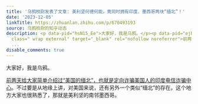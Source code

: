 ```yaml
---
title: '乌鸦校尉发表了文章: 美利坚何德何能，竟同时拥有印度、墨西哥两块“缅北”！'
date: '2023-12-05'
linkTitle: https://zhuanlan.zhihu.com/p/670493193
source: 乌鸦校尉的知乎动态
description: <p data-pid="hsN15_Ee">大家好，我是乌鸦。</p><p data-pid="ejbIeccg"><a href="http://mp.weixin.qq.com/s?__biz=MzI5Mjk4NDIxOQ==&amp;mid=2247748479&amp;idx=1&amp;sn=eccfd000fd1a580b7a0939e35b996239&amp;chksm=ec744f8bdb03c69dc2af86d2e546ca23e1963bb5822a2a741dfcc5057bc5a6e1852200453323&amp;scene=21#wechat_redirect"
  class=" wrap external" target="_blank" rel="nofollow noreferrer">前两天给大家简单介绍过“美国的缅北”，也就是定向诈骗美国人的印度电信诈骗中心</a>。不过要是从地缘上讲，对美国来说，还有另外一个类似“缅北”的存在。这个地方大家也很熟悉了，那就是美利坚的南邻墨西哥。</p><p
  ...
disable_comments: true
---
```

<p data-pid="hsN15_Ee">大家好，我是乌鸦。</p><p data-pid="ejbIeccg"><a href="http://mp.weixin.qq.com/s?__biz=MzI5Mjk4NDIxOQ==&amp;mid=2247748479&amp;idx=1&amp;sn=eccfd000fd1a580b7a0939e35b996239&amp;chksm=ec744f8bdb03c69dc2af86d2e546ca23e1963bb5822a2a741dfcc5057bc5a6e1852200453323&amp;scene=21#wechat_redirect" class=" wrap external" target="_blank" rel="nofollow noreferrer">前两天给大家简单介绍过“美国的缅北”，也就是定向诈骗美国人的印度电信诈骗中心</a>。不过要是从地缘上讲，对美国来说，还有另外一个类似“缅北”的存在。这个地方大家也很熟悉了，那就是美利坚的南邻墨西哥。</p><p ...